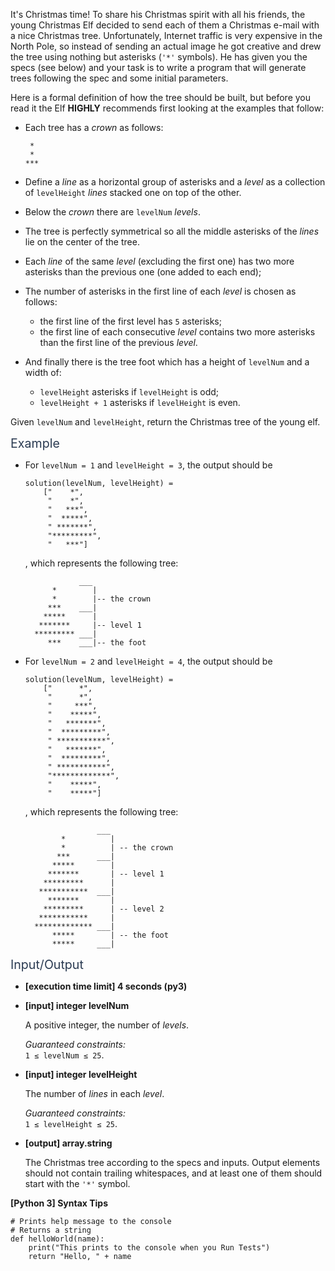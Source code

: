 <p>It's Christmas time! To share his Christmas spirit with all his friends, the young Christmas Elf decided to send each of them a Christmas e-mail with a nice Christmas tree. Unfortunately, Internet traffic is very expensive in the North Pole, so instead of sending an actual image he got creative and drew the tree using nothing but asterisks (<code>'*'</code> symbols). He has given you the specs (see below) and your task is to write a program that will generate trees following the spec and some initial parameters.</p>
<p>Here is a formal definition of how the tree should be built, but before you read it the Elf <strong>HIGHLY</strong> recommends first looking at the examples that follow:</p>
<ul>
<li>
<p>Each tree has a <em>crown</em> as follows:</p>
<pre><code> *
 *
***
</code></pre>
</li>
<li>
<p>Define a <em>line</em> as a horizontal group of asterisks and a <em>level</em> as a collection of <code>levelHeight</code> <em>lines</em> stacked one on top of the other.</p>
</li>
<li>
<p>Below the <em>crown</em> there are <code>levelNum</code> <em>levels</em>.</p>
</li>
<li>
<p>The tree is perfectly symmetrical so all the middle asterisks of the <em>lines</em> lie on the center of the tree.</p>
</li>
<li>
<p>Each <em>line</em> of the same <em>level</em> (excluding the first one) has two more asterisks than the previous one (one added to each end);</p>
</li>
<li>
<p>The number of asterisks in the first line of each <em>level</em> is chosen as follows:</p>
<ul>
<li>the first line of the first level has <code>5</code> asterisks;</li>
<li>the first line of each consecutive <em>level</em> contains two more asterisks than the first line of the previous <em>level</em>.</li>
</ul>
</li>
<li>
<p>And finally there is the tree foot which has a height of <code>levelNum</code> and a width of:</p>
<ul>
<li><code>levelHeight</code> asterisks if <code>levelHeight</code> is odd;</li>
<li><code>levelHeight + 1</code> asterisks if <code>levelHeight</code> is even.</li>
</ul>
</li>
</ul>
<p>Given <code>levelNum</code> and <code>levelHeight</code>, return the Christmas tree of the young elf.</p>
<p><span class="markdown--header" style="color:#2b3b52;font-size:1.4em">Example</span></p>
<ul>
<li>
<p>For <code>levelNum = 1</code> and <code>levelHeight = 3</code>, the output should be</p>
<pre><code>solution(levelNum, levelHeight) =
    ["    *",
     "    *",
     "   ***",
     "  *****",
     " *******",
     "*********",
     "   ***"]
</code></pre>
<p>, which represents the following tree:</p>
<pre><code>            ___
      *        |
      *        |-- the crown      
     ***    ___|       
    *****      |
   *******     |-- level 1
  ********* ___|
     ***    ___|-- the foot
</code></pre>
</li>
<li>
<p>For <code>levelNum = 2</code> and <code>levelHeight = 4</code>, the output should be</p>
<pre><code>solution(levelNum, levelHeight) = 
    ["      *", 
     "      *", 
     "     ***", 
     "    *****", 
     "   *******", 
     "  *********", 
     " ***********", 
     "   *******", 
     "  *********", 
     " ***********", 
     "*************", 
     "    *****", 
     "    *****"]
</code></pre>
<p>, which represents the following tree:</p>
<pre><code>                ___ 
        *          |
        *          | -- the crown
       ***      ___|
      *****        |
     *******       | -- level 1
    *********      |
   ***********  ___|
     *******       |
    *********      | -- level 2
   ***********     |
  ************* ___|
      *****        | -- the foot
      *****     ___|
</code></pre>
</li>
</ul>
<p><span class="markdown--header" style="color:#2b3b52;font-size:1.4em">Input/Output</span></p>
<ul>
<li>
<p><strong>[execution time limit] 4 seconds (py3)</strong></p>
</li>
<li>
<p><strong>[input] integer levelNum</strong></p>
<p>A positive integer, the number of <em>levels</em>.</p>
<p><em>Guaranteed constraints:</em><br />
<code>1 ≤ levelNum ≤ 25</code>.</p>
</li>
<li>
<p><strong>[input] integer levelHeight</strong></p>
<p>The number of <em>lines</em> in each <em>level</em>.</p>
<p><em>Guaranteed constraints:</em><br />
<code>1 ≤ levelHeight ≤ 25</code>.</p>
</li>
<li>
<p><strong>[output] array.string</strong></p>
<p>The Christmas tree according to the specs and inputs. Output elements should not contain trailing whitespaces, and at least one of them should start with the <code>'*'</code> symbol.</p>
</li>
</ul>
<p><strong>[Python 3] Syntax Tips</strong></p>
<pre><code class="language-python"><span class="hljs-comment"># Prints help message to the console</span>
<span class="hljs-comment"># Returns a string</span>
<span class="hljs-keyword">def</span> <span class="hljs-title function_">helloWorld</span>(<span class="hljs-params">name</span>):
    <span class="hljs-built_in">print</span>(<span class="hljs-string">"This prints to the console when you Run Tests"</span>)
    <span class="hljs-keyword">return</span> <span class="hljs-string">"Hello, "</span> + name

</code></pre>
